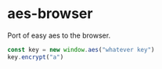 # aes-browser
Port of easy aes to the browser.

```js
const key = new window.aes("whatever key")
key.encrypt("a")
```

